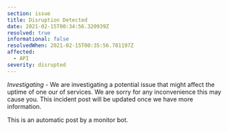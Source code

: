 ```yaml
---
section: issue
title: Disruption Detected
date: 2021-02-15T00:34:56.320939Z
resolved: true
informational: false
resolvedWhen: 2021-02-15T00:35:56.781197Z
affected:
  - API
severity: disrupted
---
```

*Investigating* - We are investigating a potential issue that might affect the uptime of one our of services. We are sorry for any inconvenience this may cause you. This incident post will be updated once we have more information.

This is an automatic post by a monitor bot.
        